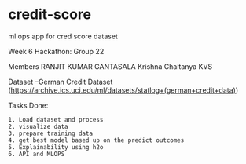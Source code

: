 

# credit-score
ml ops app for cred score dataset

Week 6 Hackathon: Group 22 

Members
RANJIT KUMAR GANTASALA
Krishna Chaitanya KVS

Dataset –German Credit Dataset
(https://archive.ics.uci.edu/ml/datasets/statlog+(german+credit+data))


Tasks Done:

    1. Load dataset and process
    2. visualize data
    3. prepare training data
    4. get best model based up on the predict outcomes
    5. Explainability using h2o
    6. API and MLOPS 

